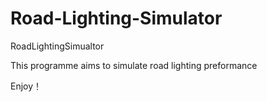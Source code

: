 # Road-Lighting-Simulator
RoadLightingSimualtor

This programme aims to simulate road lighting preformance

Enjoy！
